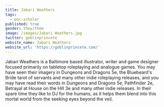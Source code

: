 ```yaml
---
title: Jabari Weathers
tags:
  - poc-scholar
published: true
gender: they/them
image: /images/Jabari Weathers.jpg
twitter: goblinprincete
website_name: Jabari Weathers
website_url: 'https://goblinprincete.com/'
---
```


Jabari Weathers is a Baltimore based illustrator, writer and game designer focused primarily on tabletop roleplaying and analogue games. You may have seen their imagery in Dungeons and Dragons 5e, the Bluebeard's Bride tarot of servants and many other indie roleplaying releases, and you may have read their words in Dungeons and Dragons 5e, Pathfinder 2e, Betrayal at House on the Hill 3e and many other indie releases. In their spare time they like to DJ for the humans, as it helps them blend into this mortal world from the seeking eyes beyond the veil.
